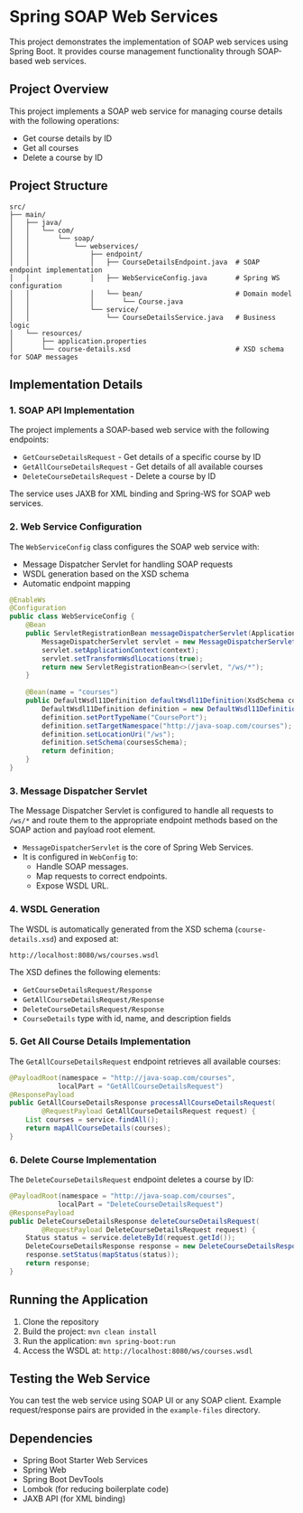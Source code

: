 # Spring SOAP Web Services

This project demonstrates the implementation of SOAP web services using Spring Boot. It provides course management functionality through SOAP-based web services.

## Project Overview

This project implements a SOAP web service for managing course details with the following operations:
- Get course details by ID
- Get all courses
- Delete a course by ID

## Project Structure

```
src/
├── main/
│   ├── java/
│   │   └── com/
│   │       └── soap/
│   │           └── webservices/
│   │               ├── endpoint/
│   │               │   ├── CourseDetailsEndpoint.java  # SOAP endpoint implementation
│   │               │   ├── WebServiceConfig.java       # Spring WS configuration
│   │               │   └── bean/                       # Domain model
│   │               │       └── Course.java
│   │               └── service/
│   │                   └── CourseDetailsService.java   # Business logic
│   └── resources/
│       ├── application.properties
│       └── course-details.xsd                          # XSD schema for SOAP messages
```

## Implementation Details

### 1. SOAP API Implementation

The project implements a SOAP-based web service with the following endpoints:
- `GetCourseDetailsRequest` - Get details of a specific course by ID
- `GetAllCourseDetailsRequest` - Get details of all available courses
- `DeleteCourseDetailsRequest` - Delete a course by ID

The service uses JAXB for XML binding and Spring-WS for SOAP web services.

### 2. Web Service Configuration

The `WebServiceConfig` class configures the SOAP web service with:
- Message Dispatcher Servlet for handling SOAP requests
- WSDL generation based on the XSD schema
- Automatic endpoint mapping

```java
@EnableWs
@Configuration
public class WebServiceConfig {
    @Bean
    public ServletRegistrationBean messageDispatcherServlet(ApplicationContext context) {
        MessageDispatcherServlet servlet = new MessageDispatcherServlet();
        servlet.setApplicationContext(context);
        servlet.setTransformWsdlLocations(true);
        return new ServletRegistrationBean<>(servlet, "/ws/*");
    }
    
    @Bean(name = "courses")
    public DefaultWsdl11Definition defaultWsdl11Definition(XsdSchema coursesSchema) {
        DefaultWsdl11Definition definition = new DefaultWsdl11Definition();
        definition.setPortTypeName("CoursePort");
        definition.setTargetNamespace("http://java-soap.com/courses");
        definition.setLocationUri("/ws");
        definition.setSchema(coursesSchema);
        return definition;
    }
}
```

### 3. Message Dispatcher Servlet

The Message Dispatcher Servlet is configured to handle all requests to `/ws/*` and route them to the appropriate endpoint methods based on the SOAP action and payload root element.
- `MessageDispatcherServlet` is the core of Spring Web Services.  
- It is configured in `WebConfig` to:
  - Handle SOAP messages.  
  - Map requests to correct endpoints.  
  - Expose WSDL URL.

### 4. WSDL Generation

The WSDL is automatically generated from the XSD schema (`course-details.xsd`) and exposed at:
```
http://localhost:8080/ws/courses.wsdl
```

The XSD defines the following elements:
- `GetCourseDetailsRequest/Response`
- `GetAllCourseDetailsRequest/Response`
- `DeleteCourseDetailsRequest/Response`
- `CourseDetails` type with id, name, and description fields

### 5. Get All Course Details Implementation

The `GetAllCourseDetailsRequest` endpoint retrieves all available courses:

```java
@PayloadRoot(namespace = "http://java-soap.com/courses", 
            localPart = "GetAllCourseDetailsRequest")
@ResponsePayload
public GetAllCourseDetailsResponse processAllCourseDetailsRequest(
        @RequestPayload GetAllCourseDetailsRequest request) {
    List courses = service.findAll();
    return mapAllCourseDetails(courses);
}
```

### 6. Delete Course Implementation

The `DeleteCourseDetailsRequest` endpoint deletes a course by ID:

```java
@PayloadRoot(namespace = "http://java-soap.com/courses", 
            localPart = "DeleteCourseDetailsRequest")
@ResponsePayload
public DeleteCourseDetailsResponse deleteCourseDetailsRequest(
        @RequestPayload DeleteCourseDetailsRequest request) {
    Status status = service.deleteById(request.getId());
    DeleteCourseDetailsResponse response = new DeleteCourseDetailsResponse();
    response.setStatus(mapStatus(status));
    return response;
}
```

## Running the Application

1. Clone the repository
2. Build the project: `mvn clean install`
3. Run the application: `mvn spring-boot:run`
4. Access the WSDL at: `http://localhost:8080/ws/courses.wsdl`

## Testing the Web Service

You can test the web service using SOAP UI or any SOAP client. Example request/response pairs are provided in the `example-files` directory.

## Dependencies

- Spring Boot Starter Web Services
- Spring Web
- Spring Boot DevTools
- Lombok (for reducing boilerplate code)
- JAXB API (for XML binding)
